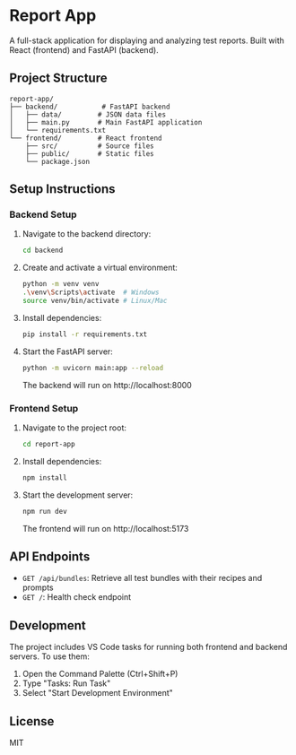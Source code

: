 # Report App

A full-stack application for displaying and analyzing test reports. Built with React (frontend) and FastAPI (backend).

## Project Structure

```
report-app/
├── backend/           # FastAPI backend
│   ├── data/         # JSON data files
│   ├── main.py       # Main FastAPI application
│   └── requirements.txt
└── frontend/         # React frontend
    ├── src/          # Source files
    ├── public/       # Static files
    └── package.json
```

## Setup Instructions

### Backend Setup

1. Navigate to the backend directory:
   ```bash
   cd backend
   ```

2. Create and activate a virtual environment:
   ```bash
   python -m venv venv
   .\venv\Scripts\activate  # Windows
   source venv/bin/activate # Linux/Mac
   ```

3. Install dependencies:
   ```bash
   pip install -r requirements.txt
   ```

4. Start the FastAPI server:
   ```bash
   python -m uvicorn main:app --reload
   ```
   The backend will run on http://localhost:8000

### Frontend Setup

1. Navigate to the project root:
   ```bash
   cd report-app
   ```

2. Install dependencies:
   ```bash
   npm install
   ```

3. Start the development server:
   ```bash
   npm run dev
   ```
   The frontend will run on http://localhost:5173

## API Endpoints

- `GET /api/bundles`: Retrieve all test bundles with their recipes and prompts
- `GET /`: Health check endpoint

## Development

The project includes VS Code tasks for running both frontend and backend servers. To use them:

1. Open the Command Palette (Ctrl+Shift+P)
2. Type "Tasks: Run Task"
3. Select "Start Development Environment"

## License

MIT